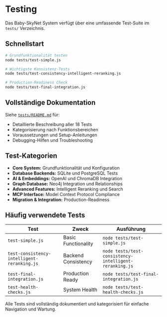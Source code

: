 # Testing

Das Baby-SkyNet System verfügt über eine umfassende Test-Suite im `tests/` Verzeichnis.

## Schnellstart

```bash
# Grundfunktionalität testen
node tests/test-simple.js

# Wichtigste Konsistenz-Tests
node tests/test-consistency-intelligent-reranking.js

# Production-Readiness Check
node tests/test-final-integration.js
```

## Vollständige Dokumentation

Siehe [`tests/README.md`](./tests/README.md) für:
- Detaillierte Beschreibung aller 18 Tests
- Kategorisierung nach Funktionsbereichen
- Voraussetzungen und Setup-Anleitungen
- Debugging-Hilfen und Troubleshooting

## Test-Kategorien

- **Core System:** Grundfunktionalität und Konfiguration
- **Database Backends:** SQLite und PostgreSQL Tests  
- **AI & Embeddings:** OpenAI und ChromaDB Integration
- **Graph Database:** Neo4j Integration und Relationships
- **Advanced Features:** Intelligent Reranking und Search
- **MCP Interface:** Model Context Protocol Compliance
- **Migration & Integration:** Production-Readiness

## Häufig verwendete Tests

| Test | Zweck | Ausführung |
|------|-------|------------|
| `test-simple.js` | Basic Functionality | `node tests/test-simple.js` |
| `test-consistency-intelligent-reranking.js` | Backend Consistency | `node tests/test-consistency-intelligent-reranking.js` |
| `test-final-integration.js` | Production Ready | `node tests/test-final-integration.js` |
| `test-health-checks.js` | System Health | `node tests/test-health-checks.js` |

Alle Tests sind vollständig dokumentiert und kategorisiert für einfache Navigation und Wartung.
